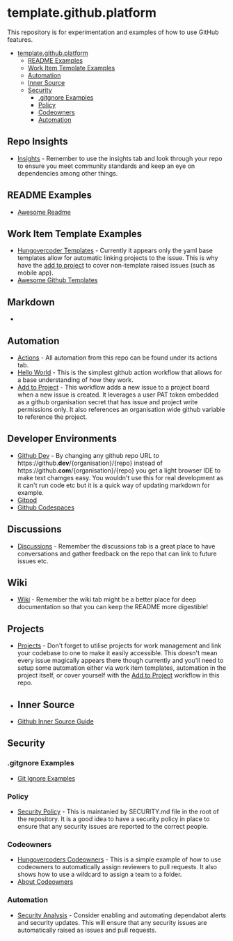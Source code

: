 # template.github.platform

This repository is for experimentation and examples of how to use GitHub features.

- [template.github.platform](#templategithubplatform)
  - [README Examples](#readme-examples)
  - [Work Item Template Examples](#work-item-template-examples)
  - [Automation](#automation)
  - [Inner Source](#inner-source)
  - [Security](#security)
    - [.gitgnore Examples](#gitgnore-examples)
    - [Policy](#policy)
    - [Codeowners](#codeowners)
    - [Automation](#automation-1)

## Repo Insights

- [Insights](https://github.com/hungovercoders/template.github.platform/pulse) - Remember to use the insights tab and look through your repo to ensure you meet community standards and keep an eye on dependencies among other things.

## README Examples

- [Awesome Readme](https://github.com/matiassingers/awesome-readme)

## Work Item Template Examples

- [Hungovercoder Templates](.githhub/ISSUE_TEMPLATE) - Currently it appears only the yaml base templates allow for automatic linking projects to the issue. This is why have the [add to project](.github/workflows/add-to-project.yml) to cover non-template raised issues (such as mobile app).
- [Awesome Github Templates](https://github.com/devspace/awesome-github-templates)

## Markdown

- []()

## Automation

- [Actions](https://github.com/hungovercoders/template.github.platform/actions) - All automation from this repo can be found under its actions tab.
- [Hello World](.github/workflows/hello-world.yml) - This is the simplest github action workflow that allows for a base understanding of how they work.
- [Add to Project](.github/workflows/add-to-project.yml) - This workflow adds a new issue to a project board when a new issue is created. It leverages a user PAT token embedded as a github organisation secret that has issue and project write permissions only. It also references an organisation wide github variable to reference the project.

## Developer Environments

- [Github Dev](https://github.dev/hungovercoders/template.github.platform) - By changing any github repo URL to https://github.**dev**/{organisation}/{repo} instead of https://github.**com**/{organisation}/{repo} you get a light browser IDE to make text chamges easy. You wouldn't use this for real development as it can't run code etc but it is a quick way of updating markdown for example.
- [Gitpod](https://gitpod.io)
- [Github Codespaces](https://github.com/features/codespaces)

## Discussions

- [Discussions](https://github.com/hungovercoders/template.github.platform/wiki) - Remember the discussions tab is a great place to have conversations and gather feedback on the repo that can link to future issues etc.

## Wiki

- [Wiki](https://github.com/hungovercoders/template.github.platform/wiki) - Remember the wiki tab might be a better place for deep documentation so that you can keep the README more digestible!

## Projects

- [Projects](https://github.com/hungovercoders/template.github.platform/projects?query=is%3Aopen) - Don't forget to utilise projects for work management and link your codebase to one to make it easily accessible. This doesn't mean every issue magically appears there though currently and you'll need to setup some automation either via work item templates, automation in the project itself, or cover yourself with the [Add to Project](.github/workflows/add-to-project.yml) workflow in this repo.

- ## Inner Source

- [Github Inner Source Guide](https://githubtraining.github.io/innersource-theory/#/measuring_success)

## Security

### .gitgnore Examples

- [Git Ignore Examples](https://github.com/github/gitignore)

### Policy

- [Security Policy](https://github.com/hungovercoders/template.github.platform/security/policy) - This is maintanied by SECURITY.md file in the root of the repository. It is a good idea to have a security policy in place to ensure that any security issues are reported to the correct people.

### Codeowners

- [Hungovercoders Codeowners](.github/CODEOWNERS) - This is a simple example of how to use codeowners to automatically assign reviewers to pull requests. It also shows how to use a wildcard to assign a team to a folder.
- [About Codeowners](https://docs.github.com/en/repositories/managing-your-repositorys-settings-and-features/customizing-your-repository/about-code-owners)

### Automation

- [Security Analysis](https://github.com/hungovercoders/template.github.platform/settings/security_analysis) - Consider enabling and automating dependabot alerts and security updates. This will ensure that any security issues are automatically raised as issues and pull requests.



